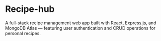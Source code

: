 # Recipe-hub
A full-stack recipe management web app built with React, Express.js, and MongoDB Atlas — featuring user authentication and CRUD operations for personal recipes.
